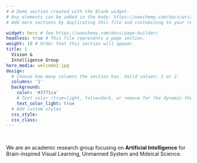 ```yaml
---
# A Demo section created with the Blank widget.
# Any elements can be added in the body: https://wowchemy.com/docs/writing-markdown-latex/
# Add more sections by duplicating this file and customizing to your requirements.

widget: hero # See https://wowchemy.com/docs/page-builder/
headless: true # This file represents a page section.
weight: 10 # Order that this section will appear.
title: |
  Vision &
  Intelligence Group
hero_media: welcome2.jpg
design:
  # Choose how many columns the section has. Valid values: 1 or 2.
  columns: '1'
  background:
    color: '#3771ca'
    # Text color (true=light, false=dark, or remove for the dynamic theme color). 
    text_color_light: true
  # Add custom styles
  css_style:
  css_class:
---
```


<br>

We are an academic research group focusing on **Artificial Intelligence** for Brain-inspired Visual Learning, Unmanned System and Mdeical Science.
